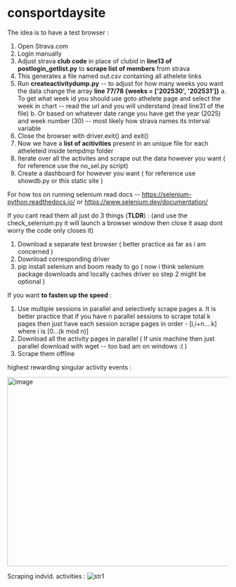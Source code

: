 # consportdaysite

The idea is to have a test browser : 
1. Open Strava.com
2. Login manually
3. Adjust strava **club code** in place of clubid in **line13 of postlogin_getlist.py** to **scrape list of members** from strava
4. This generates a file named out.csv containing all athelete links
5. Run **createactivitydump.py** -- to adjust for how many weeks you want the data change the array **line 77/78 {weeks = ['202530', '202531']}**
   a. To get what week id you should use goto athelete page and select the week in chart -- read the url and you will understand (read line31 of the file)
   b. Or based on whatever date range you have get the year (2025) and week number (30) -- most likely how strava names its interval variable
6. Close the browser with driver.exit() and exit()
7. Now we have a **list of acitivities** present in an unique file for each atheleteid inside tempdmp folder
8. Iterate over all the activites and scrape out the data however you want ( for reference use the no_sel.py script)
9. Create a dashboard for however you want ( for reference use showdb.py or this static site )

For how tos on running selenium read docs -- https://selenium-python.readthedocs.io/ or https://www.selenium.dev/documentation/

If you cant read them all just do 3 things (**TLDR**) : (and use the check_selenium.py it will launch a browser window then close it asap dont worry the code only closes it)
1. Download a separate test browser ( better practice as far as i am concerned )
2. Download corresponding driver
3. pip install selenium and boom ready to go ( now i think selenium package downloads and locally caches driver so step 2 might be optional )

If you want **to fasten up the speed** :
1. Use multiple sessions in parallel and selectively scrape pages
   a. It is better practice that if you have n parallel sessions to scrape total k pages then just have each session scrape pages in order - [i,i+n....k] where i is [0...(k mod n)]
2. Download all the activity pages in parallel ( If unix machine then just parallel download with wget -- too bad am on windows :( )
3. Scrape them offline

highest rewarding singular activity events :

<img width="796" height="430" alt="image" src="https://github.com/user-attachments/assets/4b22b040-a003-47d8-b330-650d3ce912a7" />

Scraping indvid. activities : 
![str1](https://github.com/user-attachments/assets/86b7e29f-944d-4f52-a26f-fe1f6ef43472)
